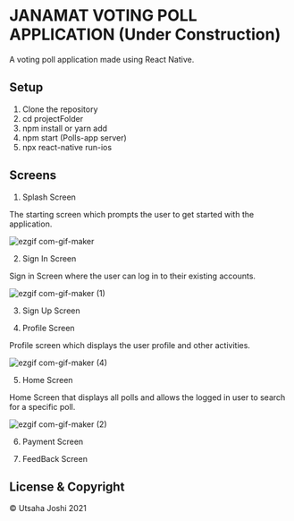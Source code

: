 # JANAMAT VOTING POLL APPLICATION (Under Construction)

A voting poll application made using React Native.

## Setup
1. Clone the repository
2. cd projectFolder
3. npm install or yarn add
4. npm start (Polls-app server)
5. npx react-native run-ios

## Screens
1. Splash Screen

The starting screen which prompts the user to get started with the application.

![ezgif com-gif-maker](https://user-images.githubusercontent.com/41834623/114650678-61b9e400-9d02-11eb-8ba7-9f72f26b9db3.gif)

2. Sign In Screen

Sign in Screen where the user can log in to their existing accounts.

![ezgif com-gif-maker (1)](https://user-images.githubusercontent.com/41834623/114650775-89a94780-9d02-11eb-8318-27e8faf22ff6.gif)

3. Sign Up Screen

4. Profile Screen

Profile screen which displays the user profile and other activities.

![ezgif com-gif-maker (4)](https://user-images.githubusercontent.com/41834623/114651475-c45faf80-9d03-11eb-9803-b3484aaa747f.gif)

5. Home Screen

Home Screen that displays all polls and allows the logged in user to search for a specific poll. 

![ezgif com-gif-maker (2)](https://user-images.githubusercontent.com/41834623/114650849-a776ac80-9d02-11eb-875b-aeb966d46e9f.gif)

6. Payment Screen

7. FeedBack Screen




## License & Copyright
© Utsaha Joshi 2021

